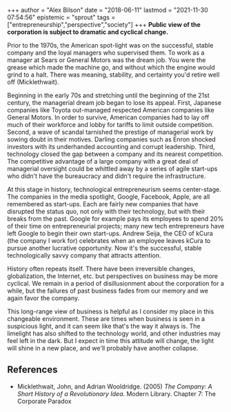 +++
author = "Alex Bilson"
date = "2018-06-11"
lastmod = "2021-11-30 07:54:56"
epistemic = "sprout"
tags = ["entrepreneurship","perspective","society"]
+++
**Public view of the corporation is subject to dramatic and cyclical change.**

Prior to the 1970s, the American spot-light was on the successful, stable company and the loyal managers who supervised them.  To work as a manager at Sears or General Motors was the dream job.  You were the grease which made the machine go, and without which the engine would grind to a halt.  There was meaning, stability, and certainty you'd retire well off (Micklethwait).

Beginning in the early 70s and stretching until the beginning of the 21st century, the managerial dream job began to lose its appeal.  First, Japanese companies like Toyota out-managed respected American companies like General Motors.  In order to survive, American companies had to lay off much of their workforce and lobby for tariffs to limit outside competition.  Second, a wave of scandal tarnished the prestige of managerial work by sowing doubt in their motives.  Darling companies such as Enron shocked investors with its underhanded accounting and corrupt leadership.  Third, technology closed the gap between a company and its nearest competition.  The competitive advantage of a large company with a great deal of managerial oversight could be whittled away by a series of agile start-ups who didn't have the bureaucracy and didn't require the infrastructure.

At this stage in history, technological entrepreneurism seems center-stage.  The companies in the media spotlight, Google, Facebook, Apple, are all remembered as start-ups.  Each are fairly new companies that have disrupted the status quo, not only with their technology, but with their breaks from the past.  Google for example pays its employees to spend 20% of their time on entrepreneurial projects; many new tech entrepreneurs have left Google to begin their own start-ups.  Andrew Seija, the CEO of kCura (the company I work for) celebrates when an employee leaves kCura to pursue another lucrative opportunity.  Now it's the successful, <strikeout>stable<strikeout> technologically savvy company that attracts attention.

History often repeats itself.  There have been irreversible changes, globalization, the Internet, etc. but perspectives on business may be more cyclical.  We remain in a period of disillusionment about the corporation for a while, but the failures of past business fades from our memory and we again favor the company.

This long-range view of business is helpful as I consider my place in this changeable environment.  These are times when business is seen in a suspicious light, and it can seem like that's the way it always is.  The limelight has also shifted to the technology world, and other industries may feel left in the dark.  But I expect in time this attitude will change, the light will shine in a new place, and we'll probably have another collapse.

## References

- Micklethwait, John, and Adrian Wooldridge. (2005) _The Company: A Short History of a Revolutionary Idea_. Modern Library. Chapter 7: The Corporate Paradox

